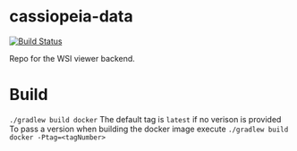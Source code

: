 # cassiopeia-data

[![Build Status](https://travis-ci.org/KPMP/cassiopeia-data.svg?branch=develop)](https://travis-ci.org/KPMP/cassiopeia-data)

Repo for the WSI viewer backend. 

# Build

`./gradlew build docker`
The default tag is `latest` if no verison is provided
To pass a version when building the docker image execute
`./gradlew build docker -Ptag=<tagNumber>`